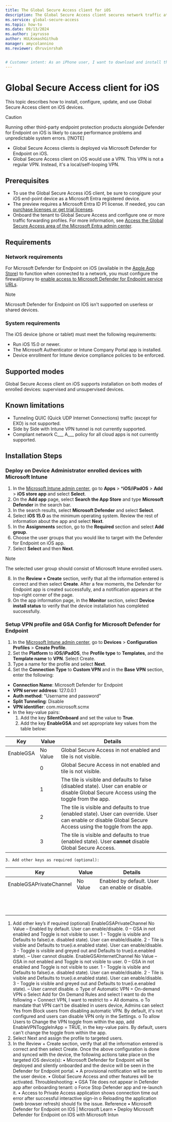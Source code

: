 ```yaml
---
title: The Global Secure Access client for iOS
description: The Global Secure Access client secures network traffic at the end-user device. This article describes how to download and install the iOS client app.
ms.service: global-secure-access
ms.topic: how-to
ms.date: 09/13/2024
ms.author: jayrusso
author: HULKsmashGithub
manager: amycolannino
ms.reviewer: dhruvinrshah


# Customer intent: As an iPhone user, I want to download and install the Global Secure Access client.
---
```

# Global Secure Access client for iOS

This topic describes how to install, configure, update, and use Global Secure Access client on iOS 
devices.

> [!CAUTION]
> Running other third-party endpoint protection products alongside Defender for Endpoint on iOS is likely to cause performance problems and unpredictable system errors.
> [!NOTE]
> - Global Secure Access clients is deployed via Microsoft Defender for Endpoint on iOS.
> - Global Secure Access client on iOS would use a VPN. This VPN is not a regular VPN. Instead, it's a local/self-looping VPN.

## Prerequisites
- To use the Global Secure Access iOS client, be sure to congigure your iOS end-point device as a Microsoft Entra registered device.
- The preview requires a Microsoft Entra ID P1 license. If needed, you can [purchase licenses or get trial licenses](https://aka.ms/azureadlicense).
- Onboard the tenant to Global Secure Access and configure one or more traffic forwarding profiles. For more information, see [Access the Global Secure Access area of the Microsoft Entra admin center](quickstart-access-admin-center.md).

## Requirements
### Network requirements
For Microsoft Defender for Endpoint on iOS (available in the [Apple App Store](https://apps.apple.com/us/app/microsoft-defender-security/id1526737990)) to function when connected to a network, you must configure the firewall/proxy to [enable access to Microsoft Defender for Endpoint service URLs](/defender-endpoint/configure-environment?view=o365-worldwide#enable-access-to-microsoft-defender-for-endpoint-service-urls-in-the-proxy-server).

> [!NOTE]
> Microsoft Defender for Endpoint on IOS isn't supported on userless or shared devices.

### System requirements
The iOS device (phone or tablet) must meet the following requirements:
- Run iOS 15.0 or newer.
- The Microsoft Authenticator or Intune Company Portal app is installed.
- Device enrollment for Intune device compliance policies to be enforced.

## Supported modes
Global Secure Access client on iOS supports installation on both modes of enrolled devices: supervised and unsupervised devices.

## Known limitations
- Tunneling QUIC (Quick UDP Internet Connections) traffic (except for EXO) is not supported.
- Side by Side with Intune VPN tunnel is not currently supported.
- Compliant network C___ A___ policy for all cloud apps is not currently supported.

## Installation Steps
### Deploy on Device Administrator enrolled devices with Microsoft Intune
1. In the [Microsoft Intune admin center](https://intune.microsoft.com/#home), go to **Apps** > ***iOS/iPadOS** > **Add** > **iOS store app** and 
select **Select**.
1. On the **Add app** page, select **Search the App Store** and type **Microsoft Defender** in the search bar. 
1. In the search results, select **Microsoft Defender** and select **Select**.
1. Select **iOS 15.0** as the minimum operating system. Review the rest of information about the app and select **Next**.
1. In the **Assignments** section, go to the **Required** section and select **Add group**. 
1. Choose the user groups that you would like to target with the Defender for Endpoint on iOS app. 
1. Select **Select** and then **Next**.
> [!NOTE]
> The selected user group should consist of Microsoft Intune enrolled users.
8. In the **Review + Create** section, verify that all the information entered is correct and then 
select **Create**. After a few moments, the Defender for Endpoint app is created successfully, and a notification appears at the top-right corner of the page.
1. On the app information page, in the **Monitor** section, select **Device install status** to verify that the device installation has completed successfully.

### Setup VPN profile and GSA Config for Microsoft Defender for Endpoint
1. In the [Microsoft Intune admin center](https://intune.microsoft.com/#home), go to **Devices** > **Configuration Profiles** > **Create Profile**.
1. Set the **Platform** to **iOS/iPadOS**, the **Profile type** to **Templates**, and the **Template name** to **VPN**. 
Select Create.
1. Type a name for the profile and select **Next**.
1. Set the **Connection Type** to **Custom VPN** and in the **Base VPN** section, enter the following:
- **Connection Name**: Microsoft Defender for Endpoint
- **VPN server address**: 127.0.0.1
- **Auth method**: "Username and password"
- **Split Tunneling**: Disable
- **VPN identifier**: com.microsoft.scmx
- In the key-value pairs: 
    1. Add the key **SilentOnboard** and set the value to **True**.
    1. Add the key **EnableGSA** and set appropriate key values from the table below:

|Key |Value |Details |
|---------|---------|---------|
|EnableGSA |No Value |Global Secure Access in not enabled and tile is not visible. |
|   |0 | Global Secure Access in not enabled and tile is not visible.|
|   |1 | The tile is visible and defaults to false (disabled state). User can enable or disable Global Secure Access using the toggle from the app.|
|   |2 | The tile is visible and defaults to true (enabled state). User can override. User can enable or disable Global Secure Access using the toggle from the app.|
|   |3 | The tile is visible and defaults to true (enabled state). User **cannot** disable Global Secure Access. |

    3. Add other keys as required (optional):
|Key |Value |Details |
|---------|---------|---------|
|EnableGSAPrivateChannel |No Value |Enabled by default. User can enable or disable. |
| | | |
| | | |
| | | |
| | | |
| | | |
| | | |
| | | |
| | | |
| | | |
| | | |
| | | |
| | | |

1. Add other key’s if required (optional)
EnableGSAPrivateChannel No Value – Enabled by default. User 
can enable/disable.
0 – GSA in not enabled and Toggle is 
not visible to user.
1 - Toggle is visible and Defaults to 
false(i.e. disabled state). User can 
enable/disable.
2 - Tile is visible and Defaults to 
true(i.e.enabled state). User can 
enable/disable.
3 - Toggle is visible and greyed out 
and Defaults to true(i.e.enabled 
state). – User cannot disable.
EnableGSAInternetChannel No Value – GSA in not enabled and 
Toggle is not visible to user.
0 – GSA in not enabled and Toggle is 
not visible to user.
1 - Toggle is visible and Defaults to 
false(i.e. disabled state). User can 
enable/disable.
2 - Tile is visible and Defaults to 
true(i.e.enabled state). User can 
enable/disable.
3 - Toggle is visible and greyed out 
and Defaults to true(i.e.enabled 
state). – User cannot disable.
o Type of Automatic VPN = On-demand VPN
o Select Add for On Demand Rules and select I want to do the following = Connect 
VPN, I want to restrict to = All domains.
o To mandate that VPN can't be disabled in users device, Admins can select Yes from 
Block users from disabling automatic VPN. By default, it's not configured and 
users can disable VPN only in the Settings.
o To allow Users to Change the VPN toggle from within the app, add 
EnableVPNToggleInApp = TRUE, in the key-value pairs. By default, users can't 
change the toggle from within the app.
1. Select Next and assign the profile to targeted users.
1. In the Review + Create section, verify that all the information entered is correct and then 
select Create.
Once the above configuration is done and synced with the device, the following actions take place 
on the targeted iOS device(s):
• Microsoft Defender for Endpoint will be deployed and silently onboarded and the device will 
be seen in the Defender for Endpoint portal.
• A provisional notification will be sent to the user device.
• Global Secure Access and other features will be activated.
Throubleshooting:
• GSA Tile does not appear in Defender app after onboarding tenant:
o Force Stop Defender app and re-launch it.
• Access to Private Access application shows connection time out error after successful
interactive sign-in
o Reloading the application (web browser refresh) should fix the issue.
Reference
• Microsoft Defender for Endpoint on IOS | Microsoft Learn
• Deploy Microsoft Defender for Endpoint on IOS with Microsoft Intun